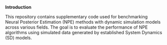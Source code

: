 **Introduction**

This repository contains supplementary code used for benchmarking Neural Posterior Estimation (NPE) methods with dynamic simulation models across various fields. The goal is to evaluate the performance of NPE algorithms using simulated data generated by established System Dynamics (SD) models.

